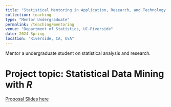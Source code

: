 ```yaml
---
title: "Statistical Mentoring in Application, Research, and Technology Program (SMART)"
collection: teaching
type: "Mentor Undergraduate"
permalink: /teaching/mentoring
venue: "Department of Statistics, UC-Riverside"
date: 2024 Spring
location: "Riverside, CA, USA"
---
```


Mentor a undergraduate student on statistical analysis and research.

Project topic: Statistical Data Mining with *R*
=====

[Proposal Slides here](/files/SMART_Program_Proposal.pdf)
